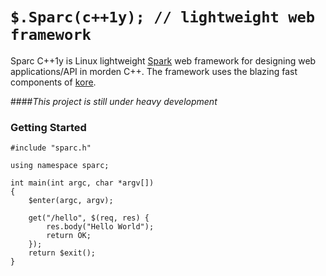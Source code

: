 # `$.Sparc(c++1y); // lightweight web framework `

Sparc C++1y is Linux lightweight [Spark](http://sparkjava.com/) web framework  for designing web applications/API
in morden C++. The framework uses the blazing fast components of [kore](https://kore.io/).

####*This project is still under heavy development*

### Getting Started

```
#include "sparc.h"

using namespace sparc;

int main(int argc, char *argv[])
{
    $enter(argc, argv);
    
    get("/hello", $(req, res) {
        res.body("Hello World");
        return OK;
    });
    return $exit();
}

```
